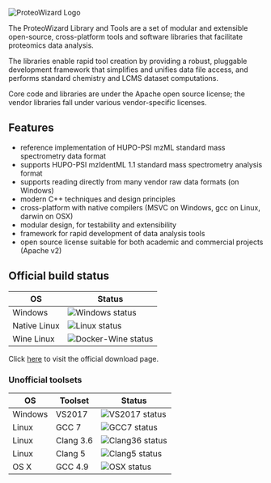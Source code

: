 
![ProteoWizard Logo](http://www.proteowizard.org/img/proteowizard-logo.jpg "ProteoWizard")

The ProteoWizard Library and Tools are a set of modular and extensible open-source, cross-platform tools and software libraries that facilitate proteomics data analysis.

The libraries enable rapid tool creation by providing a robust, pluggable development framework that simplifies and unifies data file access, and performs standard chemistry and LCMS dataset computations.

Core code and libraries are under the Apache open source license; the vendor libraries fall under various vendor-specific licenses.

## Features
* reference implementation of HUPO-PSI mzML standard mass spectrometry data format
* supports HUPO-PSI mzIdentML 1.1 standard mass spectrometry analysis format
* supports reading directly from many vendor raw data formats (on Windows)
* modern C++ techniques and design principles
* cross-platform with native compilers (MSVC on Windows, gcc on Linux, darwin on OSX)
* modular design, for testability and extensibility
* framework for rapid development of data analysis tools
* open source license suitable for both academic and commercial projects (Apache v2)

## Official build status

| OS      | Status |
| ------- | ------ |
| Windows | ![Windows status](https://img.shields.io/teamcity/http/teamcity.labkey.org/s/bt83.svg?label=VS%202017) |
| Native Linux | ![Linux status](https://img.shields.io/teamcity/http/teamcity.labkey.org/s/bt17.svg?label=GCC%204.9) |
| Wine Linux | ![Docker-Wine status](https://img.shields.io/teamcity/http/teamcity.labkey.org/s/ProteoWizardAndSkylineDockerContainerWineX8664.svg?label=Docker-Wine) |

Click [here](http://proteowizard.sourceforge.net/downloads.shtml) to visit the official download page.

### Unofficial toolsets
| OS      | Toolset   | Status |
| ------- | -------   | ------ |
| Windows | VS2017    | ![VS2017 status](https://img.shields.io/appveyor/ci/chambm/pwiz.svg) |
| Linux   | GCC 7     | ![GCC7 status](https://travis-matrix-badges.herokuapp.com/repos/ProteoWizard/pwiz/branches/master/1) |
| Linux   | Clang 3.6 | ![Clang36 status](https://travis-matrix-badges.herokuapp.com/repos/ProteoWizard/pwiz/branches/master/2) |
| Linux   | Clang 5   | ![Clang5 status](https://travis-matrix-badges.herokuapp.com/repos/ProteoWizard/pwiz/branches/master/3) |
| OS X    | GCC 4.9   | ![OSX status](https://travis-matrix-badges.herokuapp.com/repos/ProteoWizard/pwiz/branches/master/4) |

